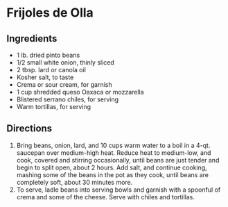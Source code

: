 # Frijoles de Olla

## Ingredients

* 1 lb. dried pinto beans
* 1/2 small white onion, thinly sliced
* 2 tbsp. lard or canola oil
* Kosher salt, to taste
* Crema or sour cream, for garnish
* 1 cup shredded queso Oaxaca or mozzarella
* Blistered serrano chiles, for serving
* Warm tortillas, for serving

## Directions

1. Bring beans, onion, lard, and 10 cups warm water to a boil in a 4-qt. saucepan over medium-high heat. Reduce heat to medium-low, and cook, covered and stirring occasionally, until beans are just tender and begin to split open, about 2 hours. Add salt, and continue cooking, mashing some of the beans in the pot as they cook, until beans are completely soft, about 30 minutes more.
2. To serve, ladle beans into serving bowls and garnish with a spoonful of crema and some of the cheese. Serve with chiles and tortillas.
